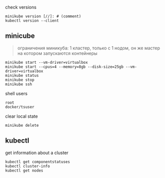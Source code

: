 check versions
```
minikube version [//]: # (comment)
kubectl version --client
```

## minicube
> ограничения миникуба: 1 кластер, только с 1 нодом, он же мастер на котором запускаются контейнеры
```
minikube start --vm-driver=virtualbox
minikube start --cpus=4 --memory=8gb --disk-size=25gb --vm-driver=virtualbox
minikube status
minikube stop
minikube ssh
```

shell users
```
root
docker/tsuser
```
clear local state
```
minikube delete
```

## kubectl
get information about a cluster
```
kubectl get componentstatuses
kubectl cluster-info
kubectl get nodes
```
